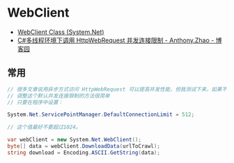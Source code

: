 # WebClient

- [WebClient Class (System.Net)](https://docs.microsoft.com/zh-cn/dotnet/api/system.net.webclient?view=netcore-3.1)
- [C#多线程环境下调用 HttpWebRequest 并发连接限制 - Anthony.Zhao - 博客园](https://www.cnblogs.com/thaughtZhao/p/5524272.html)

## 常用

```c#
// 很多文章说用异步方式访问 HttpWebRequest 可以提高并发性能，但我测试下来，如果不修改这个默认并发连接数，同步或异步方式访问性能都很不好。
// 调整这个默认并发连接限制的方法很简单
// 只要在程序中设置：

System.Net.ServicePointManager.DefaultConnectionLimit = 512;

// 这个值最好不要超过1024。

var webClient = new System.Net.WebClient();
byte[] data = webClient.DownloadData(urlToCrawl);
string download = Encoding.ASCII.GetString(data);


```
